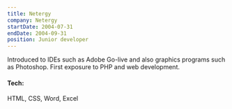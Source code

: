 ```yaml
---
title: Netergy
company: Netergy
startDate: 2004-07-31
endDate: 2004-09-31
position: Junior developer
---
```


<div class="intro">

Introduced to IDEs such as Adobe Go-live and also graphics programs such as Photoshop. First exposure to PHP and web development.

</div>

<!--more-->

<div class="tech">

#### Tech:
HTML, CSS, Word, Excel

</div>